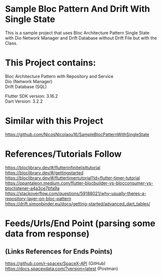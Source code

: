 # Sample Bloc Pattern And Drift With Single State
This is a sample project that uses Bloc Architecture Pattern Single State with Dio Network Manager and Drift Database without Drift File but with the Class.

# This Project contains:
Bloc Architecture Pattern with Repository and Service <br />
Dio (Network Manager) <br />
Drift Database (SQL) <br />

Flutter SDK version: 3.16.2 <br />
Dart Version: 3.2.2 <br />

# Similar with this Project
https://github.com/NicosNicolaou16/SampleBlocPatternWithSingleState <br />

# References/Tutorials Follow
https://bloclibrary.dev/#/flutterinfinitelisttutorial <br />
https://bloclibrary.dev/#/gettingstarted <br />
https://bloclibrary.dev/#/fluttertimertutorial?id=flutter-timer-tutorial <br />
https://ppantaleon.medium.com/flutter-blocbuilder-vs-blocconsumer-vs-bloclistener-a4a3ce7bfa9a <br />
https://stackoverflow.com/questions/59188021/why-usually-theres-a-repository-layer-on-bloc-pattern <br />
https://drift.simonbinder.eu/docs/getting-started/advanced_dart_tables/ <br />

# Feeds/Urls/End Point (parsing some data from response)
## (Links References for Ends Points)
https://github.com/r-spacex/SpaceX-API (GitHub) <br />
https://docs.spacexdata.com/?version=latest (Postman) <br />
